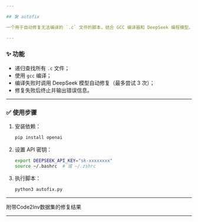 ```yaml
---

## 🛠 autofix

一个用于自动修复无法编译的 `.c` 文件的脚本，结合 GCC 编译器和 DeepSeek 编程模型。

---
```


### ✨ 功能

* 递归查找所有 `.c` 文件；
* 使用 `gcc` 编译；
* 编译失败时调用 DeepSeek 模型自动修复（最多尝试 3 次）；
* 修复失败后终止并输出错误信息。

---

### ✅ 使用步骤

1. 安装依赖：

   ```bash
   pip install openai
   ```

2. 设置 API 密钥：

   ```bash
   export DEEPSEEK_API_KEY="sk-xxxxxxxx"
   source ~/.bashrc  # 或 ~/.zshrc
   ```

3. 执行脚本：

   ```bash
   python3 autofix.py
   ```

---

附带Code2Inv数据集的修复结果

---
